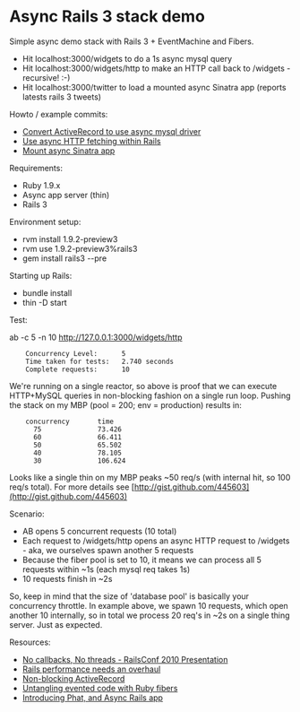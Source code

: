 # Async Rails 3 stack demo

Simple async demo stack with Rails 3 + EventMachine and Fibers.

 * Hit localhost:3000/widgets to do a 1s async mysql query
 * Hit localhost:3000/widgets/http to make an HTTP call back to /widgets - recursive! :-)
 * Hit localhost:3000/twitter to load a mounted async Sinatra app (reports latests rails 3 tweets)

Howto / example commits:

  * [Convert ActiveRecord to use async mysql driver](http://github.com/igrigorik/async-rails/commit/72ea38433246cc58cd31e3863f4ed4e0c861ad28)
  * [Use async HTTP fetching within Rails](http://github.com/igrigorik/async-rails/commit/6307f3f416f21a40304d2f4a07509b923051744b)
  * [Mount async Sinatra app](http://github.com/igrigorik/async-rails/commit/50c5e4fd6701dfa2b3ecfc697ca53b40f8c57827)

Requirements:

 * Ruby 1.9.x
 * Async app server (thin)
 * Rails 3

Environment setup:

 * rvm install 1.9.2-preview3
 * rvm use 1.9.2-preview3%rails3
 * gem install rails3 --pre

Starting up Rails:

 * bundle install
 * thin -D start

Test:

ab -c 5 -n 10 http://127.0.0.1:3000/widgets/http

        Concurrency Level:      5
        Time taken for tests:   2.740 seconds
        Complete requests:      10

We're running on a single reactor, so above is proof that we can execute HTTP+MySQL queries in non-blocking fashion on a single run loop. Pushing the stack on my MBP (pool = 200; env = production) results in:

        concurrency       time
          75              73.426
          60              66.411
          50              65.502
          40              78.105
          30              106.624

Looks like a single thin on my MBP peaks ~50 req/s (with internal hit, so 100 req/s total). For more details see [http://gist.github.com/445603](http://gist.github.com/445603)

Scenario:

 * AB opens 5 concurrent requests (10 total)
 * Each request to /widgets/http opens an async HTTP request to /widgets - aka, we ourselves spawn another 5 requests
 * Because the fiber pool is set to 10, it means we can process all 5 requests within ~1s (each mysql req takes 1s)
 * 10 requests finish in ~2s

So, keep in mind that the size of 'database pool' is basically your concurrency throttle. In example above, we spawn
10 requests, which open another 10 internally, so in total we process 20 req's in ~2s on a single thing server. Just as expected.

Resources:

 * [No callbacks, No threads - RailsConf 2010 Presentation](http://www.slideshare.net/igrigorik/no-callbacks-no-threads-railsconf-2010)
 * [Rails performance needs an overhaul](http://www.igvita.com/2010/06/07/rails-performance-needs-an-overhaul/)
 * [Non-blocking ActiveRecord](http://www.igvita.com/2010/04/15/non-blocking-activerecord-rails/)
 * [Untangling evented code with Ruby fibers](http://www.igvita.com/2010/03/22/untangling-evented-code-with-ruby-fibers/)
 * [Introducing Phat, and Async Rails app](http://www.mikeperham.com/2010/04/03/introducing-phat-an-asynchronous-rails-app/)

